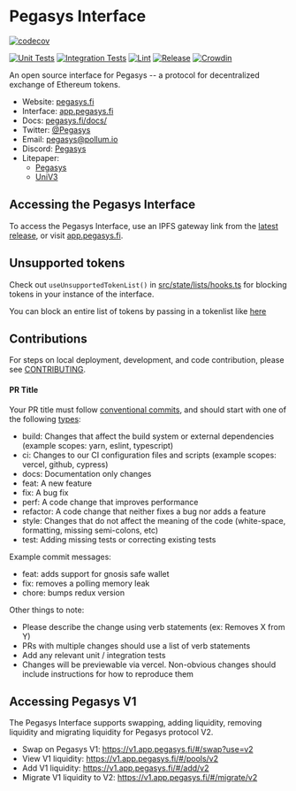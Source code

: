 # Pegasys Interface

[![codecov](https://codecov.io/gh/Uniswap/interface/branch/main/graph/badge.svg?token=YVT2Y86O82)](https://codecov.io/gh/Uniswap/interface)

[![Unit Tests](https://github.com/Uniswap/interface/actions/workflows/unit-tests.yaml/badge.svg)](https://github.com/Uniswap/interface/actions/workflows/unit-tests.yaml)
[![Integration Tests](https://github.com/Uniswap/interface/actions/workflows/integration-tests.yaml/badge.svg)](https://github.com/Uniswap/interface/actions/workflows/integration-tests.yaml)
[![Lint](https://github.com/Uniswap/interface/actions/workflows/lint.yml/badge.svg)](https://github.com/Uniswap/interface/actions/workflows/lint.yml)
[![Release](https://github.com/Uniswap/interface/actions/workflows/release.yaml/badge.svg)](https://github.com/Uniswap/interface/actions/workflows/release.yaml)
[![Crowdin](https://badges.crowdin.net/uniswap-interface/localized.svg)](https://crowdin.com/project/uniswap-interface)

An open source interface for Pegasys -- a protocol for decentralized exchange of Ethereum tokens.

- Website: [pegasys.fi](https://pegasys.fi/)
- Interface: [app.pegasys.fi](https://app.pegasys.fi)
- Docs: [pegasys.fi/docs/](https://docs.pegasys.fi/)
- Twitter: [@Pegasys](https://twitter.com/PegasysDEX)
- Email: [pegasys@pollum.io](mailto:pegasys@pollum.io)
- Discord: [Pegasys](https://discord.gg/UzjWbWWERz)
- Litepaper:
  - [Pegasys](https://pegasys.finance/blog/introducing-pegasys/)
  - [UniV3](https://uniswap.org/whitepaper-v3.pdf)

## Accessing the Pegasys Interface

To access the Pegasys Interface, use an IPFS gateway link from the
[latest release](https://github.com/Pegasys-fi/interface/releases/latest),
or visit [app.pegasys.fi](https://app.pegasys.fi).

## Unsupported tokens

Check out `useUnsupportedTokenList()` in [src/state/lists/hooks.ts](./src/state/lists/hooks.ts) for blocking tokens in your instance of the interface.

You can block an entire list of tokens by passing in a tokenlist like [here](./src/constants/lists.ts)

## Contributions

For steps on local deployment, development, and code contribution, please see [CONTRIBUTING](./CONTRIBUTING.md).

#### PR Title
Your PR title must follow [conventional commits](https://www.conventionalcommits.org/en/v1.0.0/#summary), and should start with one of the following [types](https://github.com/angular/angular/blob/22b96b9/CONTRIBUTING.md#type):

- build: Changes that affect the build system or external dependencies (example scopes: yarn, eslint, typescript)
- ci: Changes to our CI configuration files and scripts (example scopes: vercel, github, cypress)
- docs: Documentation only changes
- feat: A new feature
- fix: A bug fix
- perf: A code change that improves performance
- refactor: A code change that neither fixes a bug nor adds a feature
- style: Changes that do not affect the meaning of the code (white-space, formatting, missing semi-colons, etc)
- test: Adding missing tests or correcting existing tests

Example commit messages:

- feat: adds support for gnosis safe wallet
- fix: removes a polling memory leak
- chore: bumps redux version

Other things to note:

- Please describe the change using verb statements (ex: Removes X from Y)
- PRs with multiple changes should use a list of verb statements
- Add any relevant unit / integration tests
- Changes will be previewable via vercel. Non-obvious changes should include instructions for how to reproduce them


## Accessing Pegasys V1

The Pegasys Interface supports swapping, adding liquidity, removing liquidity and migrating liquidity for Pegasys protocol V2.

- Swap on Pegasys V1: <https://v1.app.pegasys.fi/#/swap?use=v2>
- View V1 liquidity: <https://v1.app.pegasys.fi/#/pools/v2>
- Add V1 liquidity: <https://v1.app.pegasys.fi/#/add/v2>
- Migrate V1 liquidity to V2: <https://v1.app.pegasys.fi/#/migrate/v2>
